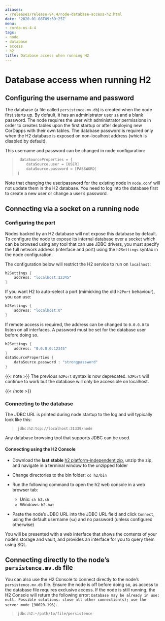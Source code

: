 ```yaml
---
aliases:
- /releases/release-V4.4/node-database-access-h2.html
date: '2020-01-08T09:59:25Z'
menu:
- corda-os-4-4
tags:
- node
- database
- access
- h2
title: Database access when running H2
---
```



# Database access when running H2



## Configuring the username and password

The database (a file called `persistence.mv.db`) is created when the node first starts up. By default, it has an
administrator user `sa` and a blank password. The node requires the user with administrator permissions in order to
creates tables upon the first startup or after deploying new CorDapps with their own tables. The database password is
required only when the H2 database is exposed on non-localhost address (which is disabled by default).

This username and password can be changed in node configuration:

> 
> ```groovy
>  dataSourceProperties = {
>     dataSource.user = [USER]
>     dataSource.password = [PASSWORD]
> }
> ```
> 

Note that changing the user/password for the existing node in `node.conf` will not update them in the H2 database.
You need to log into the database first to create a new user or change a user’s password.


## Connecting via a socket on a running node


### Configuring the port

Nodes backed by an H2 database will not expose this database by default. To configure the node to expose its internal
database over a socket which can be browsed using any tool that can use JDBC drivers, you must specify the full network
address (interface and port) using the `h2Settings` syntax in the node configuration.

The configuration below will restrict the H2 service to run on `localhost`:

```groovy
h2Settings {
    address: "localhost:12345"
}
```

If you want H2 to auto-select a port (mimicking the old `h2Port` behaviour), you can use:

```groovy
h2Settings {
    address: "localhost:0"
}
```

If remote access is required, the address can be changed to `0.0.0.0` to listen on all interfaces. A password must be
set for the database user before doing so.

```groovy
h2Settings {
    address: "0.0.0.0:12345"
}
dataSourceProperties {
    dataSource.password : "strongpassword"
}
```

{{< note >}}
The previous `h2Port` syntax is now deprecated. `h2Port` will continue to work but the database will only
be accessible on localhost.

{{< /note >}}

### Connecting to the database

The JDBC URL is printed during node startup to the log and will typically look like this:

> 
> `jdbc:h2:tcp://localhost:31339/node`


Any database browsing tool that supports JDBC can be used.


#### Connecting using the H2 Console


* Download the **last stable** [h2 platform-independent zip](http://www.h2database.com/html/download.html), unzip the
zip, and navigate in a terminal window to the unzipped folder
* Change directories to the bin folder: `cd h2/bin`
* Run the following command to open the h2 web console in a web browser tab:
    * Unix: `sh h2.sh`
    * Windows: `h2.bat`


* Paste the node’s JDBC URL into the JDBC URL field and click `Connect`, using the default username (`sa`) and no
password (unless configured otherwise)

You will be presented with a web interface that shows the contents of your node’s storage and vault, and provides an
interface for you to query them using SQL.



## Connecting directly to the node’s `persistence.mv.db` file

You can also use the H2 Console to connect directly to the node’s `persistence.mv.db` file. Ensure the node is off
before doing so, as access to the database file requires exclusive access. If the node is still running, the H2 Console
will return the following error:
`Database may be already in use: null. Possible solutions: close all other connection(s); use the server mode [90020-196]`.

> 
> `jdbc:h2:~/path/to/file/persistence`


